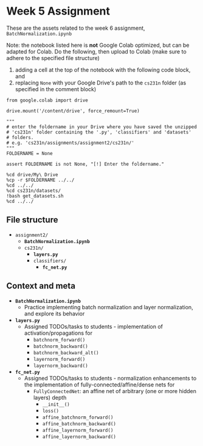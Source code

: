 # Week 5 Assignment
These are the assets related to the week 6 assignment, `BatchNormalization.ipynb`

Note: the notebook listed here is **not** Google Colab optimized, but can be adapted for Colab. Do the following, then upload to Colab (make sure to adhere to the specified file structure)
1. adding a cell at the top of the notebook with the following code block, and
2. replacing `None` with your Google Drive's path to the `cs231n` folder (as specified in the comment block)

```
from google.colab import drive

drive.mount('/content/drive', force_remount=True)

"""
# enter the foldername in your Drive where you have saved the unzipped
# 'cs231n' folder containing the '.py', 'classifiers' and 'datasets'
# folders.
# e.g. 'cs231n/assignments/assignment2/cs231n/'
"""
FOLDERNAME = None

assert FOLDERNAME is not None, "[!] Enter the foldername."

%cd drive/My\ Drive
%cp -r $FOLDERNAME ../../
%cd ../../
%cd cs231n/datasets/
!bash get_datasets.sh
%cd ../../
```

## File structure
* `assignment2/`
    * **`BatchNormalization.ipynb`**
    * `cs231n/`
        * **`layers.py`**
        * `classifiers/`
            * **`fc_net.py`**

## Context and meta
* **`BatchNormalization.ipynb`**
    * Practice implementing batch normalization and layer normalization, and explore its behavior
* **`layers.py`**
    * Assigned TODOs/tasks to students - implementation of activation/propagations for
        * `batchnorm_forward()`
        * `batchnorm_backward()`
        * `batchnorm_backward_alt()`
        * `layernorm_forward()`
        * `layernorm_backward()`
* **`fc_net.py`**
    * Assigned TODOs/tasks to students - normalization enhancements to the implementation of fully-connected/affine/dense nets for
        * `FullyConnectedNet`: an affine net of arbitrary (one or more hidden layers) depth
            * `__init__()`
            * `loss()`
            * `affine_batchnorm_forward()`
            * `affine_batchnorm_backward()`
            * `affine_layernorm_forward()`
            * `affine_layernorm_backward()`